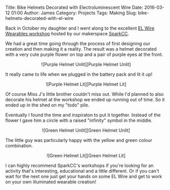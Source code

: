 Title: Bike Helmets Decorated with Electroluminescent Wire
Date: 2016-03-12 01:00
Author: James 
Category: Projects
Tags: Making
Slug: bike-helmets-decorated-with-el-wire

Back in October my daughter and I went along to the excellent [EL Wire Wearables workshop][EL Wire Wearables workshop] hosted by our makerspace [SparkCC][SparkCC].

<!--more-->

We had a great time going through the process of first designing our creation and then making it a reality. The result was a helmet decorated with a very cute purple flower on top and a pair of purple eyes at the front.

<center>![Purple Helmet Unlit][Purple Helmet Unlit]</center>

It really came to life when we plugged in the battery pack and lit it up!

<center>![Purple Helmet Lit][Purple Helmet Lit]</center>

Of course Miss J's little brother couldn't miss out. While I'd planned to also decorate his helmet at the workshop we ended up running out of time. So it ended up in the shed on my "todo" pile.

Eventually I found the time and inspiraton to put it together. Instead of the flower I gave him a circle with a raised "infinity" symbol in the middle.

<center>![Green Helmet Unlit][Green Helmet Unlit]</center>

The little guy was particularly happy with the yellow and green colour combination.

<center>![Green Helmet Lit][Green Helmet Lit]</center>

I can highly recommend SparkCC's workshops if you're looking for an activity that's interesting, educational and a little different. Or if you can't wait for the next one just get your hands on some EL Wire and get to work on your own illuminated wearable creation!

[SparkCC]:http://sparkcc.org
[EL Wire Wearables workshop]:http://sparkcc.org/el-wire-wearbles-workshop/ 
[Purple Helmet Unlit]:https://farm2.staticflickr.com/1456/25698257225_c0da7674db_z.jpg
[Purple Helmet Lit]:https://farm2.staticflickr.com/1543/25605555201_e3cc15a873_z.jpg
[Green Helmet Unlit]:https://farm2.staticflickr.com/1590/25698249605_360f27d51d_z.jpg
[Green Helmet Lit]:https://farm2.staticflickr.com/1696/25067732414_de04aaf75e_z.jpg
